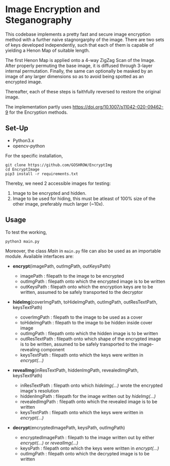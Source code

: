 # Image Encryption and Steganography

This codebase implements a pretty fast and secure image encryption method with a further naive stagnorgarphy of the image. There are two sets of keys developed independently, such that each of them is capable of yielding a Henon Map of suitable length.

The first Henon Map is applied onto a 4-way ZigZag Scan of the Image. After properly permuting the base image, it is diffused through 3-layer internal permutation. Finally, the same can optionally be masked by an image of any larger dimensions so as to avoid being spotted as an encrypted image.

Thereafter, each of these steps is faithfully reversed to restore the original image.

The implementation partly uses https://doi.org/10.1007/s11042-020-09462-9 for the Encryption methods.

## Set-Up

- Python3.x
- opencv-python

For the specific installation,

```
git clone https://github.com/GOSHROW/EncryptImg
cd EncryptImage
pip3 install -r requirements.txt
```

Thereby, we need 2 accessible images for testing:

1. Image to be encrypted and hidden.
1. Image to be used for hiding, this must be atleast of 100% size of the other image, preferably much larger (~10x).

## Usage

To test the working,

```
python3 main.py
```

Moreover, the class _Main_ in `main.py` file can also be used as an importable module. Available interfaces are:

- **encrypt**(imagePath, outImgPath, outKeysPath)

  - imagePath : filepath to the image to be encrypted
  - outImgPath : filepath onto which the encrypted image is to be written
  - outKeysPath : filepath onto which the encryption keys are to be written, assumed to be safely transported to the decryptor

- **hideImg**(coverImgPath, toHideImgPath, outImgPath, outResTextPath, keysTextPath)

  - coverImgPath : filepath to the image to be used as a cover
  - toHideImgPath : filepath to the image to be hidden inside cover image
  - outImgPath : filepath onto which the hidden image is to be written
  - outResTextPath : filepath onto which shape of the encrypted image is to be written, assumed to be safely transported to the image-revealing component
  - keysTextPath : filepath onto which the keys were written in _encrypt(...)_

- **revealImg**(inResTextPath, hiddenImgPath, revealedImgPath, keysTextPath)

  - inResTextPath : filepath onto which _hideImg(...)_ wrote the encrypted image's resolution
  - hiddenImgPath : filepath for the image written out by _hideImg(...)_
  - revealedImgPath : filepath onto which the revealed image is to be written
  - keysTextPath : filepath onto which the keys were written in _encrypt(...)_

- **decrypt**(encryptedImagePath, keysPath, outImgPath)

  - encryptedImagePath : filepath to the image written out by either _encrypt(...)_ or _revealImg(...)_
  - keysPath : filepath onto which the keys were written in _encrypt(...)_
  - outImgPath : filepath onto which the decrypted image is to be written
